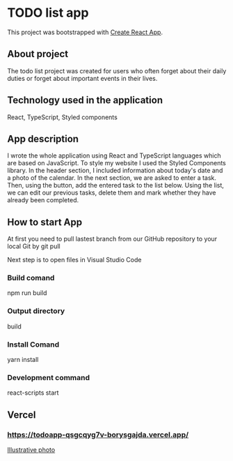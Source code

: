 # TODO list app

This project was bootstrapped with [Create React App](https://github.com/facebook/create-react-app).

## About project

The todo list project was created for users who often forget about their daily duties or forget about important events in their lives.

## Technology used in the application

React, TypeScript, Styled components

## App description

I wrote the whole application using React and TypeScript languages which are based on JavaScript.
To style my website I used the Styled Components library.
In the header section, I included information about today's date and a photo of the calendar.
In the next section, we are asked to enter a task.
Then, using the button, add the entered task to the list below.
Using the list, we can edit our previous tasks, delete them and mark whether they have already been completed.

## How to start App

At first you need to pull lastest branch from our GitHub repository to your local Git by git pull

Next step is to open files in Visual Studio Code

### Build comand

npm run build

### Output directory

build

### Install Comand 

yarn install

### Development command

react-scripts start

## Vercel

### https://todoapp-qsgcqyg7v-borysgajda.vercel.app/

[Illustrative photo](https://tinypic.host/i/project.Kpw05)
